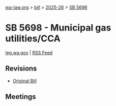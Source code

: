 [wa-law.org](/) > [bill](/bill/) > [2025-26](/bill/2025-26/) > [SB 5698](/bill/2025-26/sb/5698/)

# SB 5698 - Municipal gas utilities/CCA
[leg.wa.gov](https://app.leg.wa.gov/billsummary?BillNumber=5698&Year=2025&Initiative=false) | [RSS Feed](./rss.xml)

## Revisions
* [Original Bill](1/)

## Meetings
